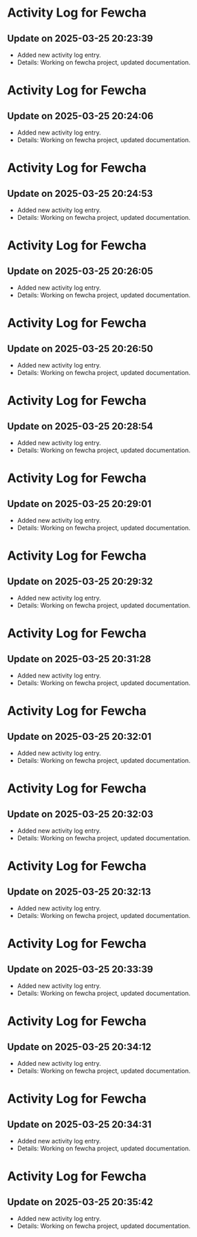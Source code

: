 # Activity Log for Fewcha

## Update on 2025-03-25 20:23:39
- Added new activity log entry.
- Details: Working on fewcha project, updated documentation.

# Activity Log for Fewcha

## Update on 2025-03-25 20:24:06
- Added new activity log entry.
- Details: Working on fewcha project, updated documentation.

# Activity Log for Fewcha

## Update on 2025-03-25 20:24:53
- Added new activity log entry.
- Details: Working on fewcha project, updated documentation.

# Activity Log for Fewcha

## Update on 2025-03-25 20:26:05
- Added new activity log entry.
- Details: Working on fewcha project, updated documentation.

# Activity Log for Fewcha

## Update on 2025-03-25 20:26:50
- Added new activity log entry.
- Details: Working on fewcha project, updated documentation.

# Activity Log for Fewcha

## Update on 2025-03-25 20:28:54
- Added new activity log entry.
- Details: Working on fewcha project, updated documentation.

# Activity Log for Fewcha

## Update on 2025-03-25 20:29:01
- Added new activity log entry.
- Details: Working on fewcha project, updated documentation.

# Activity Log for Fewcha

## Update on 2025-03-25 20:29:32
- Added new activity log entry.
- Details: Working on fewcha project, updated documentation.

# Activity Log for Fewcha

## Update on 2025-03-25 20:31:28
- Added new activity log entry.
- Details: Working on fewcha project, updated documentation.

# Activity Log for Fewcha

## Update on 2025-03-25 20:32:01
- Added new activity log entry.
- Details: Working on fewcha project, updated documentation.

# Activity Log for Fewcha

## Update on 2025-03-25 20:32:03
- Added new activity log entry.
- Details: Working on fewcha project, updated documentation.

# Activity Log for Fewcha

## Update on 2025-03-25 20:32:13
- Added new activity log entry.
- Details: Working on fewcha project, updated documentation.

# Activity Log for Fewcha

## Update on 2025-03-25 20:33:39
- Added new activity log entry.
- Details: Working on fewcha project, updated documentation.

# Activity Log for Fewcha

## Update on 2025-03-25 20:34:12
- Added new activity log entry.
- Details: Working on fewcha project, updated documentation.

# Activity Log for Fewcha

## Update on 2025-03-25 20:34:31
- Added new activity log entry.
- Details: Working on fewcha project, updated documentation.

# Activity Log for Fewcha

## Update on 2025-03-25 20:35:42
- Added new activity log entry.
- Details: Working on fewcha project, updated documentation.

